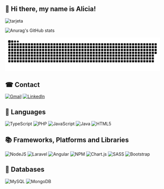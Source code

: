 ## 👋 Hi there, my name is Alicia!
![tarjeta](https://github.com/aliciafdezc/aliciafdezc/assets/113903151/041ce36f-a44f-4534-a7d2-33397ce8f010)

![Anurag's GitHub stats](https://github-readme-stats.vercel.app/api?username=aliciafdezc&show_icons=true&bg_color=DEG,321b4f,0d0915&text_color=ffffff&icon_color=ffcef3&title_color=d3affa&&border_radius=10&&hide_border=true&rank_icon=github)

![Snake animation](https://github.com/aliciafdezc/aliciafdezc/blob/output/github-contribution-grid-snake.svg?palette=github-dark)

## ☎ Contact

<a href="">![Gmail](https://img.shields.io/badge/Gmail-D14836?style=for-the-badge&logo=gmail&logoColor=white)</a>
<a href="">![LinkedIn](https://img.shields.io/badge/linkedin-%230077B5.svg?style=for-the-badge&logo=linkedin&logoColor=white)</a>


## 🦜 Languages

![TypeScript](https://img.shields.io/badge/typescript-%23007ACC.svg?style=for-the-badge&logo=typescript&logoColor=white)
![PHP](https://img.shields.io/badge/php-%23777BB4.svg?style=for-the-badge&logo=php&logoColor=white)
![JavaScript](https://img.shields.io/badge/javascript-%23323330.svg?style=for-the-badge&logo=javascript&logoColor=%23F7DF1E)
![Java](https://img.shields.io/badge/java-%23ED8B00.svg?style=for-the-badge&logo=openjdk&logoColor=white)
![HTML5](https://img.shields.io/badge/html5-%23E34F26.svg?style=for-the-badge&logo=html5&logoColor=white)


## 📚 Frameworks, Platforms and Libraries

![NodeJS](https://img.shields.io/badge/node.js-6DA55F?style=for-the-badge&logo=node.js&logoColor=white)
![Laravel](https://img.shields.io/badge/laravel-%23FF2D20.svg?style=for-the-badge&logo=laravel&logoColor=white)
![Angular](https://img.shields.io/badge/angular-%23DD0031.svg?style=for-the-badge&logo=angular&logoColor=white)
![NPM](https://img.shields.io/badge/NPM-%23CB3837.svg?style=for-the-badge&logo=npm&logoColor=white)
![Chart.js](https://img.shields.io/badge/chart.js-F5788D.svg?style=for-the-badge&logo=chart.js&logoColor=white)
![SASS](https://img.shields.io/badge/SASS-hotpink.svg?style=for-the-badge&logo=SASS&logoColor=white)
![Bootstrap](https://img.shields.io/badge/bootstrap-%238511FA.svg?style=for-the-badge&logo=bootstrap&logoColor=white)


## 💾 Databases

![MySQL](https://img.shields.io/badge/mysql-%2300f.svg?style=for-the-badge&logo=mysql&logoColor=white)
![MongoDB](https://img.shields.io/badge/MongoDB-%234ea94b.svg?style=for-the-badge&logo=mongodb&logoColor=white)
